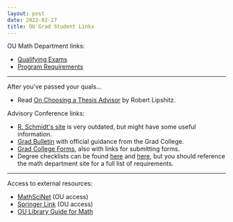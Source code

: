 ```yaml
---
layout: post
date: 2022-02-27
title: OU Grad Student Links
---
```


OU Math Department links:
* [Qualifying Exams](https://math.ou.edu/graduate/quals)
* [Program Requirements](https://math.ou.edu/graduate/grad_rules)

---

After you've passed your quals...
* Read [On Choosing a Thesis Advisor](https://www.ams.org/journals/notices/201902/rnoti-p191.pdf) by Robert Lipshitz.

Advisory Conference links:
* [R. Schmidt's site](https://www2.math.ou.edu/~rschmidt/grad/procedures.html#advisory_conference) is very outdated, but might have some useful information.
* [Grad Bulletin](https://www.ou.edu/gradcollege/forms/bulletin/doctoral-info#8.3) with official guidance from the Grad College.
* [Grad College Forms](https://www.ou.edu/gradcollege/forms), also with links for submitting forms.
* Degree checklists can be found [here](https://www.ou.edu/gradcollege/forms/doctoral-degree-requirements) and [here](https://ou-public.courseleaf.com/arts-sciences/mathematics/mathematics-doctor-philosophy/), but you should reference the math department site for a full list of requirements.

---

Access to external resources:
* [MathSciNet](https://mathscinet-ams-org.ezproxy.lib.ou.edu/mathscinet/index.html) (OU access)
* [Springer Link](https://link-springer-com.ezproxy.lib.ou.edu/) (OU access)
* [OU Library Guide for Math](https://guides.ou.edu/math)

